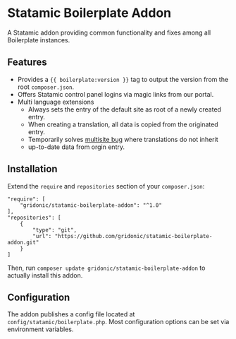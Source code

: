 # Statamic Boilerplate Addon

A Statamic addon providing common functionality and fixes among all Boilerplate instances.

## Features

* Provides a ``{{ boilerplate:version }}`` tag to output the version from the root `composer.json`.
* Offers Statamic control panel logins via magic links from our portal.
* Multi language extensions
  * Always sets the entry of the default site as root of a newly created entry.
  * When creating a translation, all data is copied from the originated entry.
  * Temporarily solves [multisite bug](https://github.com/statamic/cms/issues/6714) where translations do not inherit
  * up-to-date data from orgin entry. 

## Installation

Extend the `require` and `repositories` section of your `composer.json`:

```
"require": [
    "gridonic/statamic-boilerplate-addon": "^1.0"
],
"repositories": [
    {
        "type": "git",
        "url": "https://github.com/gridonic/statamic-boilerplate-addon.git"
    }
]
```

Then, run `composer update gridonic/statamic-boilerplate-addon` to actually install this addon.

## Configuration

The addon publishes a config file located at `config/statamic/boilerplate.php`.
Most configuration options can be set via environment variables.
